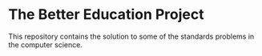 # The Better Education Project
This repository contains the solution to some of the standards problems in the computer science.
